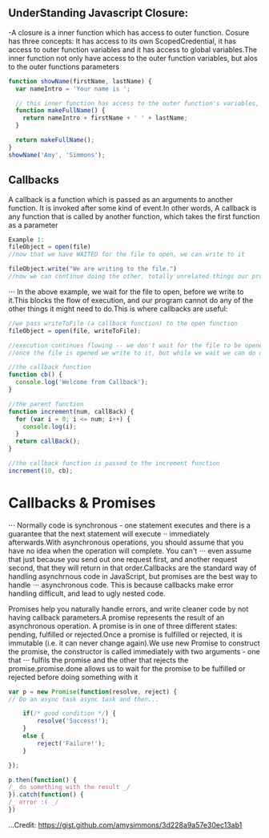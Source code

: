 ## UnderStanding Javascript Closure:
 -A closure is a inner function which has access to outer function.
Cosure has three concepts: It has access to its own ScopedCredential, it has access to outer function variables and it has access to global variables.The inner function not only have access to the outer function variables, but alos to the outer functions parameters

```javascript
function showName(firstName, lastName) {
  var nameIntro = 'Your name is ';

  // this inner function has access to the outer function's variables, including the parameter​
  function makeFullName() {
    return nameIntro + firstName + ' ' + lastName;
  }

  return makeFullName();
}
showName('Amy', 'Simmons');
```

## Callbacks
A callback is a function which is passed as an arguments to another function. It is invoked after some kind of event.In other words, A callback is any function that is called by another function, which takes the first function as a parameter

```javascript
Example 1:
fileObject = open(file)
//now that we have WAITED for the file to open, we can write to it

fileObject.write("We are writing to the file.")
//now we can continue doing the other, totally unrelated things our program does
```

⋅⋅⋅ In the above example, we wait for the file to open, before we write to it.This blocks the flow of execution, and our program cannot do any of the other things it might need to do.This is where callbacks are useful:

```javascript
//we pass writeToFile (a callback function) to the open function
fileObject = open(file, writeToFile);

//execution continues flowing -- we don't wait for the file to be opened
//once the file is opened we write to it, but while we wait we can do other things
```

```javascript
//the callback function
function cb() {
  console.log('Welcome from Callback');
}

//the parent function
function increment(num, callBack) {
  for (var i = 0; i <= num; i++) {
    console.log(i);
  }
  return callBack();
}

//the callback function is passed to the increment function
increment(10, cb);
```

# Callbacks & Promises

⋅⋅⋅  Normally code is synchronous - one statement executes and there is a guarantee that the next statement will execute ⋅⋅  immediately afterwards.With asynchronous operations, you should assume that you have no idea when the operation will complete. You can't ⋅⋅⋅ even assume that just because you send out one request first, and another request second, that they will return in that order.Callbacks are the standard way of handling asynchrnous code in JavaScript, but promises are the best way to handle ⋅⋅⋅ asynchronous code. This is because callbacks make error handling difficult, and lead to ugly nested code.

Promises help you naturally handle errors, and write cleaner code by not having callback parameters.A promise represents the result of an asynchronous operation. A promise is in one of three different states: pending, fulfilled or rejected.Once a promise is fulfilled or rejected, it is immutable (i.e. it can never change again).We use new Promise to construct the promise, the constructor is called immediately with two arguments - one that ⋅⋅⋅ fulfils the promise and the other that rejects the promise.promise.done allows us to wait for the promise to be fulfilled or rejected before doing something with it

```javascript
var p = new Promise(function(resolve, reject) {
// Do an async task async task and then...

    if(/* good condition */) {
    	resolve('Success!');
    }
    else {
    	reject('Failure!');
    }

});

p.then(function() {
/_ do something with the result _/
}).catch(function() {
/_ error :( _/
})
```

...Credit: https://gist.github.com/amysimmons/3d228a9a57e30ec13ab1
